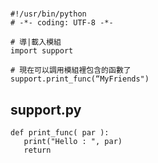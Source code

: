 #
```
#!/usr/bin/python
# -*- coding: UTF-8 -*-
 
# 導|載入模組
import support
 
# 現在可以調用模組裡包含的函數了
support.print_func(“MyFriends")
```
## support.py
```
def print_func( par ):
   print("Hello : ", par)
   return
```

